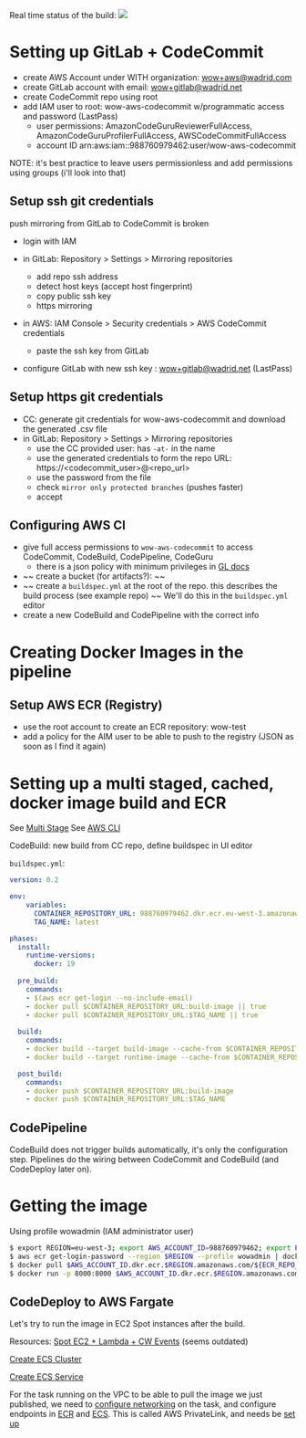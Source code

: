 Real time status of the build: ![](https://codebuild.eu-west-3.amazonaws.com/badges?uuid=eyJlbmNyeXB0ZWREYXRhIjoid1d4WlJZeHlxa0s2TXdXeFUvc0d2LzlNODBQYzVtVGRGUUNTYk45YVVKRjVTNCs5M2pUSDNRTWk1MFdKY014bDhjUEdNbnJxU3E2TVc0OGtPcVhSL1p3PSIsIml2UGFyYW1ldGVyU3BlYyI6ImpVRHFKUlZweUhkdnVIZG4iLCJtYXRlcmlhbFNldFNlcmlhbCI6MX0%3D&branch=main)

# Setting up GitLab + CodeCommit

- create AWS Account under WITH organization: wow+aws@wadrid.com
- create GitLab account with email: wow+gitlab@wadrid.net
- create CodeCommit repo using root
- add IAM user to root: wow-aws-codecommit w/programmatic access and password (LastPass)
	* user permissions: AmazonCodeGuruReviewerFullAccess, AmazonCodeGuruProfilerFullAccess, AWSCodeCommitFullAccess
	* account ID arn:aws:iam::988760979462:user/wow-aws-codecommit

NOTE: it's best practice to leave users permissionless and add permissions using groups (i'll look into that)

## Setup ssh git credentials
push mirroring from GitLab to CodeCommit is broken

- login with IAM
- in GitLab: Repository > Settings > Mirroring repositories
	* add repo ssh address
	* detect host keys (accept host fingerprint)
	* copy public ssh key
	* https mirroring
- in AWS: IAM Console > Security credentials > AWS CodeCommit credentials 
	* paste the ssh key from GitLab

- configure GitLab with new ssh key : wow+gitlab@wadrid.net (LastPass)

## Setup https git credentials

- CC: generate git credentials for wow-aws-codecommit and download the generated .csv file
- in GitLab: Repository > Settings > Mirroring repositories
	* use the CC provided user: has `-at-` in the name
	* use the generated credentials to form the repo URL: https://<codecommit_user>@<repo_url>
	* use the password from the file
	* check `mirror only protected branches` (pushes faster)
	* accept

## Configuring AWS CI

- give full access permissions to `wow-aws-codecommit` to access CodeCommit, CodeBuild, CodePipeline, CodeGuru
	* there is a json policy with minimum privileges in [GL docs](https://docs.gitlab.com/ee/user/project/repository/mirror/push.html#set-up-a-push-mirror-from-gitlab-to-aws-codecommit)
- ~~ create a bucket (for artifacts?): ~~
- ~~ create a `buildspec.yml` at the root of the repo. this describes the build process (see example repo) ~~ We'll do this in the `buildspec.yml` editor
- create a new CodeBuild and CodePipeline with the correct info

# Creating Docker Images in the pipeline

## Setup AWS ECR (Registry)

- use the root account to create an ECR repository: wow-test
- add a policy for the AIM user to be able to push to the registry
	(JSON as soon as I find it again)


# Setting up a multi staged, cached, docker image build and ECR

See [Multi Stage](docs/multi_stage.md)
See [AWS CLI](docs/aws_cli.md)


CodeBuild: new build from CC repo, define buildspec in UI editor

`buildspec.yml`:

```yaml
version: 0.2

env:
    variables:
      CONTAINER_REPOSITORY_URL: 988760979462.dkr.ecr.eu-west-3.amazonaws.com/wow-test
      TAG_NAME: latest

phases:
  install:
    runtime-versions:
      docker: 19
  
  pre_build:
    commands:
    - $(aws ecr get-login --no-include-email)
    - docker pull $CONTAINER_REPOSITORY_URL:build-image || true
    - docker pull $CONTAINER_REPOSITORY_URL:$TAG_NAME || true
    
  build:
    commands:
    - docker build --target build-image --cache-from $CONTAINER_REPOSITORY_URL:build-image --tag $CONTAINER_REPOSITORY_URL:build-image .
    - docker build --target runtime-image --cache-from $CONTAINER_REPOSITORY_URL:build-image --cache-from $CONTAINER_REPOSITORY_URL:$TAG_NAME --tag $CONTAINER_REPOSITORY_URL:$TAG_NAME .

  post_build:
    commands:
    - docker push $CONTAINER_REPOSITORY_URL:build-image
    - docker push $CONTAINER_REPOSITORY_URL:$TAG_NAME
```

## CodePipeline

CodeBuild does not trigger builds automatically, it's only the configuration step. Pipelines do the wiring between CodeCommit and CodeBuild (and CodeDeploy later on).

# Getting the image

Using profile wowadmin (IAM administrator user)


```bash
$ export REGION=eu-west-3; export AWS_ACCOUNT_ID=988760979462; export ECR_REPO_NAME=wow-test
$ aws ecr get-login-password --region $REGION --profile wowadmin | docker login --username AWS --password-stdin $AWS_ACCOUNT_ID.dkr.ecr.$REGION.amazonaws.com
$ docker pull $AWS_ACCOUNT_ID.dkr.ecr.$REGION.amazonaws.com/${ECR_REPO_NAME}:latest
$ docker run -p 8000:8000 $AWS_ACCOUNT_ID.dkr.ecr.$REGION.amazonaws.com/${ECR_REPO_NAME}:latest  # runs on port 8000
```

## CodeDeploy to AWS Fargate

Let's try to run the image in EC2 Spot instances after the build.

Resources:
[Spot EC2 + Lambda + CW Events](https://aws.amazon.com/blogs/devops/automatic-deployment-to-new-amazon-ec2-on-demand-and-spot-instances-using-aws-codedeploy-amazon-cloudwatch-events-and-aws-lambda/) (seems outdated)

[Create ECS Cluster](https://docs.aws.amazon.com/AmazonECS/latest/developerguide/create-ec2-cluster-console-v2.html)

[Create ECS Service](https://docs.aws.amazon.com/AmazonECS/latest/developerguide/create-service-console-v2.html)

For the task running on the VPC to be able to pull the image we just published, we need to [configure networking](https://docs.aws.amazon.com/AmazonECS/latest/userguide/fargate-task-networking.html) on the task, and configure endpoints in [ECR](https://docs.aws.amazon.com/AmazonECR/latest/userguide/vpc-endpoints.html) and [ECS](https://docs.aws.amazon.com/AmazonECS/latest/developerguide/vpc-endpoints.html). This is called AWS PrivateLink, and needs be [set up](https://docs.aws.amazon.com/vpc/latest/privatelink/endpoint-services-overview.html)